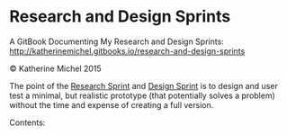 # Research and Design Sprints

A GitBook Documenting My Research and Design Sprints: <br>
http://katherinemichel.gitbooks.io/research-and-design-sprints

© Katherine Michel 2015

The point of the [Research Sprint](http://www.gv.com/lib/the-gv-research-sprint-a-4-day-process-for-answering-important-startup-questions) and [Design Sprint](http://www.gv.com/sprint) is to design and user test a minimal, but realistic prototype (that potentially solves a problem) without the time and expense of creating a full version. 

Contents:


